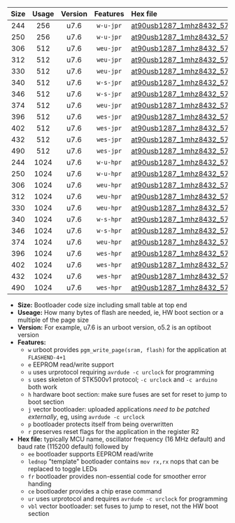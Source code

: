 |Size|Usage|Version|Features|Hex file|
|:-:|:-:|:-:|:-:|:--|
|244|256|u7.6|`w-u-jpr`|[at90usb1287_1mhz8432_57600bps_ur_vbl.hex](https://raw.githubusercontent.com/stefanrueger/urboot/main//at90usb1287_1mhz8432_57600bps_ur_vbl.hex)|
|250|256|u7.6|`w-u-jpr`|[at90usb1287_1mhz8432_57600bps_lednop_ur_vbl.hex](https://raw.githubusercontent.com/stefanrueger/urboot/main//at90usb1287_1mhz8432_57600bps_lednop_ur_vbl.hex)|
|306|512|u7.6|`weu-jpr`|[at90usb1287_1mhz8432_57600bps_ee_ur_vbl.hex](https://raw.githubusercontent.com/stefanrueger/urboot/main//at90usb1287_1mhz8432_57600bps_ee_ur_vbl.hex)|
|312|512|u7.6|`weu-jpr`|[at90usb1287_1mhz8432_57600bps_ee_lednop_ur_vbl.hex](https://raw.githubusercontent.com/stefanrueger/urboot/main//at90usb1287_1mhz8432_57600bps_ee_lednop_ur_vbl.hex)|
|330|512|u7.6|`weu-jpr`|[at90usb1287_1mhz8432_57600bps_ee_lednop_fr_ur_vbl.hex](https://raw.githubusercontent.com/stefanrueger/urboot/main//at90usb1287_1mhz8432_57600bps_ee_lednop_fr_ur_vbl.hex)|
|340|512|u7.6|`w-s-jpr`|[at90usb1287_1mhz8432_57600bps_vbl.hex](https://raw.githubusercontent.com/stefanrueger/urboot/main//at90usb1287_1mhz8432_57600bps_vbl.hex)|
|346|512|u7.6|`w-s-jpr`|[at90usb1287_1mhz8432_57600bps_lednop_vbl.hex](https://raw.githubusercontent.com/stefanrueger/urboot/main//at90usb1287_1mhz8432_57600bps_lednop_vbl.hex)|
|374|512|u7.6|`weu-jpr`|[at90usb1287_1mhz8432_57600bps_ee_lednop_fr_ce_ur_vbl.hex](https://raw.githubusercontent.com/stefanrueger/urboot/main//at90usb1287_1mhz8432_57600bps_ee_lednop_fr_ce_ur_vbl.hex)|
|396|512|u7.6|`wes-jpr`|[at90usb1287_1mhz8432_57600bps_ee_vbl.hex](https://raw.githubusercontent.com/stefanrueger/urboot/main//at90usb1287_1mhz8432_57600bps_ee_vbl.hex)|
|402|512|u7.6|`wes-jpr`|[at90usb1287_1mhz8432_57600bps_ee_lednop_vbl.hex](https://raw.githubusercontent.com/stefanrueger/urboot/main//at90usb1287_1mhz8432_57600bps_ee_lednop_vbl.hex)|
|432|512|u7.6|`wes-jpr`|[at90usb1287_1mhz8432_57600bps_ee_lednop_fr_vbl.hex](https://raw.githubusercontent.com/stefanrueger/urboot/main//at90usb1287_1mhz8432_57600bps_ee_lednop_fr_vbl.hex)|
|490|512|u7.6|`wes-jpr`|[at90usb1287_1mhz8432_57600bps_ee_lednop_fr_ce_vbl.hex](https://raw.githubusercontent.com/stefanrueger/urboot/main//at90usb1287_1mhz8432_57600bps_ee_lednop_fr_ce_vbl.hex)|
|244|1024|u7.6|`w-u-hpr`|[at90usb1287_1mhz8432_57600bps_ur.hex](https://raw.githubusercontent.com/stefanrueger/urboot/main//at90usb1287_1mhz8432_57600bps_ur.hex)|
|250|1024|u7.6|`w-u-hpr`|[at90usb1287_1mhz8432_57600bps_lednop_ur.hex](https://raw.githubusercontent.com/stefanrueger/urboot/main//at90usb1287_1mhz8432_57600bps_lednop_ur.hex)|
|306|1024|u7.6|`weu-hpr`|[at90usb1287_1mhz8432_57600bps_ee_ur.hex](https://raw.githubusercontent.com/stefanrueger/urboot/main//at90usb1287_1mhz8432_57600bps_ee_ur.hex)|
|312|1024|u7.6|`weu-hpr`|[at90usb1287_1mhz8432_57600bps_ee_lednop_ur.hex](https://raw.githubusercontent.com/stefanrueger/urboot/main//at90usb1287_1mhz8432_57600bps_ee_lednop_ur.hex)|
|330|1024|u7.6|`weu-hpr`|[at90usb1287_1mhz8432_57600bps_ee_lednop_fr_ur.hex](https://raw.githubusercontent.com/stefanrueger/urboot/main//at90usb1287_1mhz8432_57600bps_ee_lednop_fr_ur.hex)|
|340|1024|u7.6|`w-s-hpr`|[at90usb1287_1mhz8432_57600bps.hex](https://raw.githubusercontent.com/stefanrueger/urboot/main//at90usb1287_1mhz8432_57600bps.hex)|
|346|1024|u7.6|`w-s-hpr`|[at90usb1287_1mhz8432_57600bps_lednop.hex](https://raw.githubusercontent.com/stefanrueger/urboot/main//at90usb1287_1mhz8432_57600bps_lednop.hex)|
|374|1024|u7.6|`weu-hpr`|[at90usb1287_1mhz8432_57600bps_ee_lednop_fr_ce_ur.hex](https://raw.githubusercontent.com/stefanrueger/urboot/main//at90usb1287_1mhz8432_57600bps_ee_lednop_fr_ce_ur.hex)|
|396|1024|u7.6|`wes-hpr`|[at90usb1287_1mhz8432_57600bps_ee.hex](https://raw.githubusercontent.com/stefanrueger/urboot/main//at90usb1287_1mhz8432_57600bps_ee.hex)|
|402|1024|u7.6|`wes-hpr`|[at90usb1287_1mhz8432_57600bps_ee_lednop.hex](https://raw.githubusercontent.com/stefanrueger/urboot/main//at90usb1287_1mhz8432_57600bps_ee_lednop.hex)|
|432|1024|u7.6|`wes-hpr`|[at90usb1287_1mhz8432_57600bps_ee_lednop_fr.hex](https://raw.githubusercontent.com/stefanrueger/urboot/main//at90usb1287_1mhz8432_57600bps_ee_lednop_fr.hex)|
|490|1024|u7.6|`wes-hpr`|[at90usb1287_1mhz8432_57600bps_ee_lednop_fr_ce.hex](https://raw.githubusercontent.com/stefanrueger/urboot/main//at90usb1287_1mhz8432_57600bps_ee_lednop_fr_ce.hex)|

- **Size:** Bootloader code size including small table at top end
- **Useage:** How many bytes of flash are needed, ie, HW boot section or a multiple of the page size
- **Version:** For example, u7.6 is an urboot version, o5.2 is an optiboot version
- **Features:**
  + `w` urboot provides `pgm_write_page(sram, flash)` for the application at `FLASHEND-4+1`
  + `e` EEPROM read/write support
  + `u` uses urprotocol requiring `avrdude -c urclock` for programming
  + `s` uses skeleton of STK500v1 protocol; `-c urclock` and `-c arduino` both work
  + `h` hardware boot section: make sure fuses are set for reset to jump to boot section
  + `j` vector bootloader: uploaded applications *need to be patched externally*, eg, using `avrdude -c urclock`
  + `p` bootloader protects itself from being overwritten
  + `r` preserves reset flags for the application in the register R2
- **Hex file:** typically MCU name, oscillator frequency (16 MHz default) and baud rate (115200 default) followed by
  + `ee` bootloader supports EEPROM read/write
  + `lednop` "template" bootloader contains `mov rx,rx` nops that can be replaced to toggle LEDs
  + `fr` bootloader provides non-essential code for smoother error handing
  + `ce` bootloader provides a chip erase command
  + `ur` uses urprotocol and requires `avrdude -c urclock` for programming
  + `vbl` vector bootloader: set fuses to jump to reset, not the HW boot section
